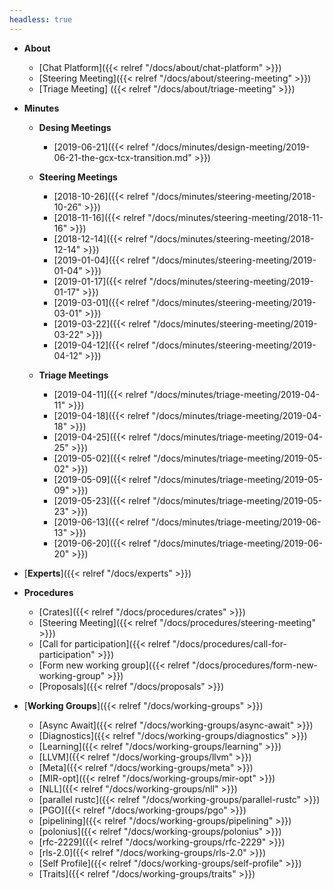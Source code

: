 ```yaml
---
headless: true
---
```


- **About**
  - [Chat Platform]({{< relref "/docs/about/chat-platform" >}})
  - [Steering Meeting]({{< relref "/docs/about/steering-meeting" >}})
  - [Triage Meeting] ({{< relref "/docs/about/triage-meeting" >}})
- **Minutes**

  - **Desing Meetings**
      - [2019-06-21]({{< relref "/docs/minutes/design-meeting/2019-06-21-the-gcx-tcx-transition.md" >}})

  - **Steering Meetings**
      - [2018-10-26]({{< relref "/docs/minutes/steering-meeting/2018-10-26" >}})
      - [2018-11-16]({{< relref "/docs/minutes/steering-meeting/2018-11-16" >}})
      - [2018-12-14]({{< relref "/docs/minutes/steering-meeting/2018-12-14" >}})
      - [2019-01-04]({{< relref "/docs/minutes/steering-meeting/2019-01-04" >}})
      - [2019-01-17]({{< relref "/docs/minutes/steering-meeting/2019-01-17" >}})
      - [2019-03-01]({{< relref "/docs/minutes/steering-meeting/2019-03-01" >}})
      - [2019-03-22]({{< relref "/docs/minutes/steering-meeting/2019-03-22" >}})
      - [2019-04-12]({{< relref "/docs/minutes/steering-meeting/2019-04-12" >}})

  - **Triage Meetings**
      - [2019-04-11]({{< relref "/docs/minutes/triage-meeting/2019-04-11" >}})
      - [2019-04-18]({{< relref "/docs/minutes/triage-meeting/2019-04-18" >}})
      - [2019-04-25]({{< relref "/docs/minutes/triage-meeting/2019-04-25" >}})
      - [2019-05-02]({{< relref "/docs/minutes/triage-meeting/2019-05-02" >}})
      - [2019-05-09]({{< relref "/docs/minutes/triage-meeting/2019-05-09" >}})
      - [2019-05-23]({{< relref "/docs/minutes/triage-meeting/2019-05-23" >}})
      - [2019-06-13]({{< relref "/docs/minutes/triage-meeting/2019-06-13" >}})
      - [2019-06-20]({{< relref "/docs/minutes/triage-meeting/2019-06-20" >}})

- [**Experts**]({{< relref "/docs/experts" >}})

- **Procedures**

  - [Crates]({{< relref "/docs/procedures/crates" >}})
  - [Steering Meeting]({{< relref "/docs/procedures/steering-meeting" >}})
  - [Call for participation]({{< relref "/docs/procedures/call-for-participation" >}})
  - [Form new working group]({{< relref "/docs/procedures/form-new-working-group" >}})
  - [Proposals]({{< relref "/docs/proposals" >}})

- [**Working Groups**]({{< relref "/docs/working-groups" >}})
  - [Async Await]({{< relref "/docs/working-groups/async-await" >}})
  - [Diagnostics]({{< relref "/docs/working-groups/diagnostics" >}})
  - [Learning]({{< relref "/docs/working-groups/learning" >}})
  - [LLVM]({{< relref "/docs/working-groups/llvm" >}})
  - [Meta]({{< relref "/docs/working-groups/meta" >}})
  - [MIR-opt]({{< relref "/docs/working-groups/mir-opt" >}})
  - [NLL]({{< relref "/docs/working-groups/nll" >}})
  - [parallel rustc]({{< relref "/docs/working-groups/parallel-rustc" >}})
  - [PGO]({{< relref "/docs/working-groups/pgo" >}})
  - [pipelining]({{< relref "/docs/working-groups/pipelining" >}})
  - [polonius]({{< relref "/docs/working-groups/polonius" >}})
  - [rfc-2229]({{< relref "/docs/working-groups/rfc-2229" >}})
  - [rls-2.0]({{< relref "/docs/working-groups/rls-2.0" >}})
  - [Self Profile]({{< relref "/docs/working-groups/self-profile" >}})
  - [Traits]({{< relref "/docs/working-groups/traits" >}})